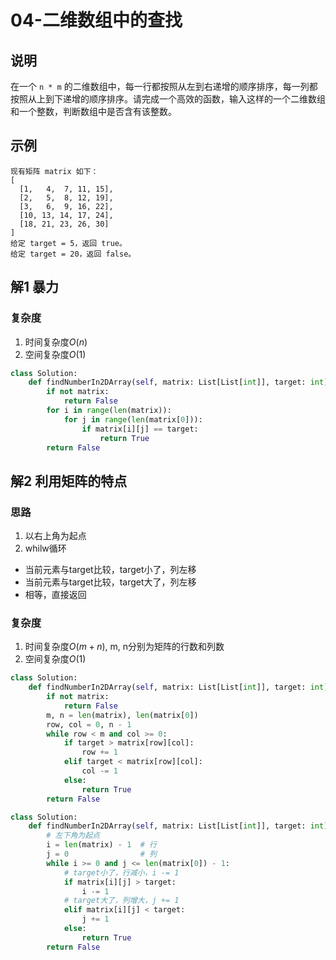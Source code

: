 # 04-二维数组中的查找

## 说明
在一个 `n * m` 的二维数组中，每一行都按照从左到右递增的顺序排序，每一列都按照从上到下递增的顺序排序。请完成一个高效的函数，输入这样的一个二维数组和一个整数，判断数组中是否含有该整数。

## 示例
```
现有矩阵 matrix 如下：
[
  [1,   4,  7, 11, 15],
  [2,   5,  8, 12, 19],
  [3,   6,  9, 16, 22],
  [10, 13, 14, 17, 24],
  [18, 21, 23, 26, 30]
]
给定 target = 5，返回 true。
给定 target = 20，返回 false。
```

## 解1 暴力

### 复杂度
1. 时间复杂度$O(n)$
2. 空间复杂度$O(1)$
```python
class Solution:
    def findNumberIn2DArray(self, matrix: List[List[int]], target: int) -> bool:
        if not matrix:
            return False
        for i in range(len(matrix)):
            for j in range(len(matrix[0])):
                if matrix[i][j] == target:
                    return True
        return False
```

## 解2 利用矩阵的特点

### 思路
1. 以右上角为起点
2. whilw循环
- 当前元素与target比较，target小了，列左移
- 当前元素与target比较，target大了，列左移
- 相等，直接返回

### 复杂度
1. 时间复杂度$O(m+n)$, m, n分别为矩阵的行数和列数
2. 空间复杂度$O(1)$

```python
class Solution:
    def findNumberIn2DArray(self, matrix: List[List[int]], target: int) -> bool:
        if not matrix:
            return False
        m, n = len(matrix), len(matrix[0])
        row, col = 0, n - 1
        while row < m and col >= 0:
            if target > matrix[row][col]:
                row += 1
            elif target < matrix[row][col]:
                col -= 1
            else:
                return True
        return False
```

```python
class Solution:
    def findNumberIn2DArray(self, matrix: List[List[int]], target: int) -> bool:
        # 左下角为起点
        i = len(matrix) - 1  # 行
        j = 0                # 列
        while i >= 0 and j <= len(matrix[0]) - 1:
            # target小了，行减小，i -= 1
            if matrix[i][j] > target:
                i -= 1
            # target大了，列增大，j += 1
            elif matrix[i][j] < target:
                j += 1
            else:
                return True
        return False
```